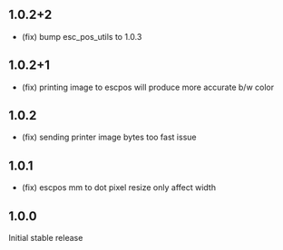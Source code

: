 ## 1.0.2+2
* (fix) bump esc_pos_utils to 1.0.3

## 1.0.2+1
* (fix) printing image to escpos will produce more accurate b/w color

## 1.0.2
* (fix) sending printer image bytes too fast issue

## 1.0.1
* (fix) escpos mm to dot pixel resize only affect width

## 1.0.0

Initial stable release
